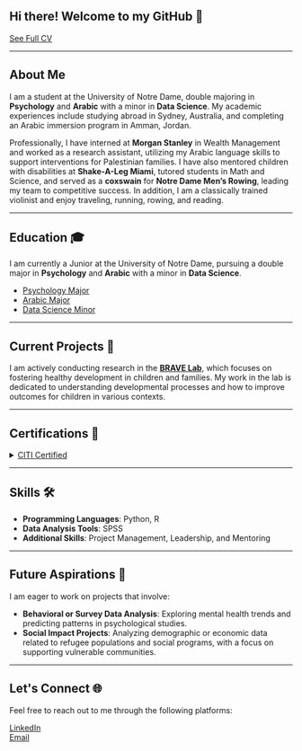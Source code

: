 ## Hi there! Welcome to my GitHub 👋  
[See Full CV](https://github.com/user-attachments/assets/a07e5653-ca39-4925-b6ab-ad0df7896c88)

___

## About Me  
I am a student at the University of Notre Dame, double majoring in **Psychology** and **Arabic** with a minor in **Data Science**. My academic experiences include studying abroad in Sydney, Australia, and completing an Arabic immersion program in Amman, Jordan.

Professionally, I have interned at **Morgan Stanley** in Wealth Management and worked as a research assistant, utilizing my Arabic language skills to support interventions for Palestinian families. I have also mentored children with disabilities at **Shake-A-Leg Miami**, tutored students in Math and Science, and served as a **coxswain** for **Notre Dame Men’s Rowing**, leading my team to competitive success. In addition, I am a classically trained violinist and enjoy traveling, running, rowing, and reading.

___

## Education 🎓  
I am currently a Junior at the University of Notre Dame, pursuing a double major in **Psychology** and **Arabic** with a minor in **Data Science**.

- [Psychology Major](https://psychology.nd.edu/undergraduate/psychology-major/)
- [Arabic Major](https://arabic.nd.edu/arabic/)
- [Data Science Minor](https://altech.nd.edu/programs/data-science-minor/)

___

## Current Projects 🔬  
I am actively conducting research in the **[BRAVE Lab](https://brave.nd.edu/)**, which focuses on fostering healthy development in children and families. My work in the lab is dedicated to understanding developmental processes and how to improve outcomes for children in various contexts.

___

## Certifications 📜  
<details><summary><a href="https://github.com/user-attachments/assets/9525d919-9f25-4717-9557-7ca348057cce">CITI Certified</a></summary>  
<strong>Collaborative Institutional Training Initiative (CITI)</strong>
- Human Research  
- Social & Behavioral Research  
</details>

___

## Skills 🛠️  
- **Programming Languages**: Python, R  
- **Data Analysis Tools**: SPSS  
- **Additional Skills**: Project Management, Leadership, and Mentoring

___

## Future Aspirations 🚀  
I am eager to work on projects that involve:

- **Behavioral or Survey Data Analysis**: Exploring mental health trends and predicting patterns in psychological studies.  
- **Social Impact Projects**: Analyzing demographic or economic data related to refugee populations and social programs, with a focus on supporting vulnerable communities.

___

## Let's Connect 🌐  
Feel free to reach out to me through the following platforms:

[LinkedIn](https://www.linkedin.com/in/dina-hanna-/)  
[Email](mailto:dinaahanna03@gmail.com)



